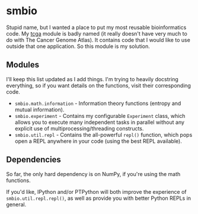 smbio
=====

Stupid name, but I wanted a place to put my most reusable bioinformatics code.
My [tcga](https://github.com/brenns10/tcga) module is badly named (it really
doesn't have very much to do with The Cancer Genome Atlas).  It contains code
that I would like to use outside that one application.  So this module is my
solution.

Modules
--------

I'll keep this list updated as I add things.  I'm trying to heavily docstring
everything, so if you want details on the functions, visit their corresponding
code.

* `smbio.math.information` - Information theory functions (entropy and mutual
  information).
* `smbio.experiment` - Contains my configurable `Experiment` class, which allows
  you to execute many independent tasks in parallel without any explicit use of
  multiprocessing/threading constructs.
* `smbio.util.repl` - Contains the all-powerful `repl()` function, which pops
      open a REPL anywhere in your code (using the best REPL available).

Dependencies
------------

So far, the only hard dependency is on NumPy, if you're using the math
functions.

If you'd like, IPython and/or PTPython will both improve the experience of
`smbio.util.repl.repl()`, as well as provide you with better Python REPLs in
general.
